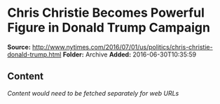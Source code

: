 # Chris Christie Becomes Powerful Figure in Donald Trump Campaign

**Source:** http://www.nytimes.com/2016/07/01/us/politics/chris-christie-donald-trump.html
**Folder:** Archive
**Added:** 2016-06-30T10:35:59




## Content
*Content would need to be fetched separately for web URLs*
